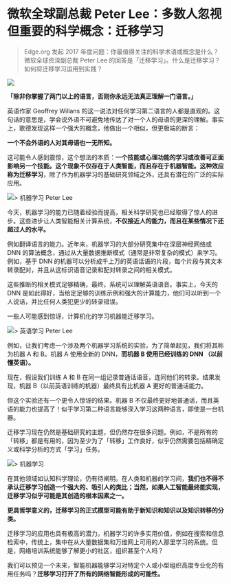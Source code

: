 # 微软全球副总裁 Peter Lee：多数人忽视但重要的科学概念：迁移学习

> Edge.org 发起 2017 年度问题：你最值得关注的科学术语或概念是什么？微软全球资深副总裁 Peter Lee 的回答是「迁移学习」。什么是迁移学习？如何将迁移学习运用到实践？


![](https://mmbiz.qlogo.cn/mmbiz_jpg/ice5enJHe2Tj7b2AB31FL64SPWnfNqcg3pFS39CDYicPOGcudtbrWG1xrx1p6Kn72gEjRFlmcmreIqq66nYmHOYQ/0?wx_fmt=jpeg)



**「除非你掌握了两门以上的语言，否则你永远无法真正理解一门语言。」**

英语作家 Geoffrey Willans 的这一说法对任何学习第二语言的人都是直观的。这句话的意思是，学会说外语不可避免地传达了对一个人的母语的更深的理解。事实上，歌德发现这样一个强大的概念，他做出一个相似，但更极端的断言：

**一个不会外语的人对其母语也一无所知。**

这可能令人感到震惊，这个想法的本质：**一个技能或心理功能的学习或改善可正面影响另一个技能。**这个现象不仅存在于人类智能，而且存在于机器智能。这种效应称为**迁移学习**，除了作为机器学习的基础研究领域之外，还具有潜在的广泛的实际应用。


![> 机器学习 Peter Lee](https://mmbiz.qlogo.cn/mmbiz_jpg/ice5enJHe2Tj7b2AB31FL64SPWnfNqcg3rQuSia3ickia6rsYCvXgo2vEL6NXCLF7EK48xb2XhaNpA2gEib3bhzKngw/0?wx_fmt=jpeg)

今天，机器学习的能力已随着经验而提高，相关科学研究也已经取得了惊人的进步。这些进步让人类智能相关计算系统，**不仅接近人的能力，而且在某些情况下还超过人的水平。**

例如翻译语言的能力。近年来，机器学习的大部分研究集中在深层神经网络或 DNN 的算法概念，通过从大量数据推断模式（通常是非常复杂的模式）来学习。例如，基于 DNN 的机器可以分析成千上万的英语话语的片段，每个片段与其文本转录配对，并且从这标识语音记录和配对转录之间的相关模式。

这些推断的相关模式足够精确，最终，系统可以理解英语语音。事实上，今天的 DNN 是如此得好，当给定足够的训练示例和强大的计算能力，他们可以听到一个人说话，并比任何人类犯更少的转录错误。

一些人可能感到惊讶，计算机化的学习机器能迁移学习。

![> 英语学习 Peter Lee](https://mmbiz.qlogo.cn/mmbiz_jpg/ice5enJHe2Tj7b2AB31FL64SPWnfNqcg3jfqxYDBdg5tA4hEUqBSibhTMwq0elMDZZBKSXC7CugtGrGvMczeLBicw/0?wx_fmt=jpeg)

例如，让我们考虑一个涉及两个机器学习系统的实验，为了简单起见，我们将其称为机器 A 和 B。机器 A 使用全新的 DNN，**而机器 B 使用已经训练的 DNN （以前懂英语）。**

现在，假设我们训练 A 和 B 在同一组记录普通话语音，连同他们的转录。结果发现，机器 B（以前英语训练的机器）最终具有比机器 A 更好的普通话能力。

但这个实验还有一个更令人惊讶的结果。机器 B 不仅最终更好地普通话，而且英语的能力也提高了！似乎学习第二种语言能够深入学习这两种语言，即使是一台机器。

迁移学习现在仍然是基础研究的主题，但仍然存在很多问题。例如，不是所有的「转移」都是有用的，因为至少为了「转移」工作良好，似乎仍然需要包括精确定义或科学分析的方式「学习」任务。


![> 机器学习](https://mmbiz.qlogo.cn/mmbiz_jpg/ice5enJHe2Tj7b2AB31FL64SPWnfNqcg3yoib2m7x16raMqcuNqjTXe8ic8ptLFBCaJ8tlianSerDibyEe1m5sEtAdA/0?wx_fmt=jpeg)

在其他领域如认知科学理论，仍有待阐明。在人类和机器的学习间，**我们也不得不承认迁移学习创造一个强大的、吸引人的类比；当然，如果人工智能最终能实现，迁移学习似乎可能是其创造的根本因素之一。**

**更具哲学意义的，迁移学习的正式模型可能有助于新知识和知识以及知识转移的分类。**

迁移学习的应用也具有极高的潜力。机器学习的许多实用价值，例如在搜索和信息检索中，传统上，集中在从大量数据集和万维网上可用的人那里学习的系统。但是，网络培训系统能够了解更小的社区，组织甚至个人吗？

我们可以预见一个未来，智能机器能够学习对特定个人或小型组织高度专业化的有用任务吗？**迁移学习打开了所有的网络智能形成的可能性。**



